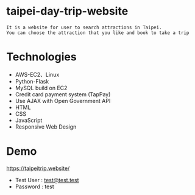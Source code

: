 # taipei-day-trip-website
```
It is a website for user to search attractions in Taipei.
You can choose the attraction that you like and book to take a trip
```
# Technologies
* AWS-EC2、Linux
* Python-Flask
* MySQL build on EC2
* Credit card payment system (TapPay)
* Use AJAX with Open Government API
* HTML
* CSS
* JavaScript
* Responsive Web Design 

# Demo
https://taipeitrip.website/
* Test User : test@test.test
* Password : test
